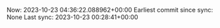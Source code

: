 Now: 2023-10-23 04:36:22.088962+00:00 Earliest commit since sync: None Last sync: 2023-10-23 00:28:41+00:00
